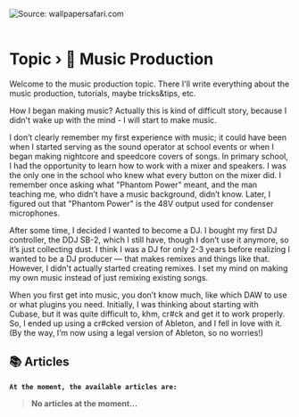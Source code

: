 <img alt="Source: wallpapersafari.com" src="https://external-content.duckduckgo.com/iu/?u=https%3A%2F%2Fcdn.wallpapersafari.com%2F12%2F55%2FFPmDEq.jpg&f=1&nofb=1&ipt=39aec3682f043067e1ae060d119bae7208afe6cbf8124d2ed69b5d2e70a98658&ipo=images" /><br><br>

# <b>Topic › 🎹 Music Production</b>

Welcome to the music production topic. There I'll write everything about the music production, tutorials, maybe tricks&tips, etc. 

How I began making music? Actually this is kind of difficult story, because I didn't wake up with the mind - I will start to make music.

I don’t clearly remember my first experience with music; it could have been when I started serving as the sound operator at school events or when I began making nightcore and speedcore covers of songs. In primary school, I had the opportunity to learn how to work with a mixer and speakers. I was the only one in the school who knew what every button on the mixer did. I remember once asking what "Phantom Power" meant, and the man teaching me, who didn’t have a music background, didn’t know. Later, I figured out that "Phantom Power" is the 48V output used for condenser microphones.

After some time, I decided I wanted to become a DJ. I bought my first DJ controller, the DDJ SB-2, which I still have, though I don’t use it anymore, so it’s just collecting dust. I think I was a DJ for only 2-3 years before realizing I wanted to be a DJ producer — that makes remixes and things like that. However, I didn't actually started creating remixes. I set my mind on making my own music instead of just remixing existing songs.

When you first get into music, you don’t know much, like which DAW to use or what plugins you need. Initially, I was thinking about starting with Cubase, but it was quite difficult to, khm, cr#ck and get it to work properly. So, I ended up using a cr#cked version of Ableton, and I fell in love with it. (By the way, I’m now using a legal version of Ableton, so no worries!)

## 📚 Articles

<b>

```
At the moment, the available articles are:
```

> No articles at the moment...

</b>
